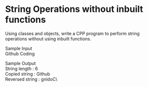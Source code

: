 # String Operations without inbuilt functions

Using classes and objects, write a CPP program to perform string operations without using inbuilt functions.

Sample Input\
Github
Coding

Sample Output\
String length : 6\
Copied string : Github\
Reversed string : gnidoC\
